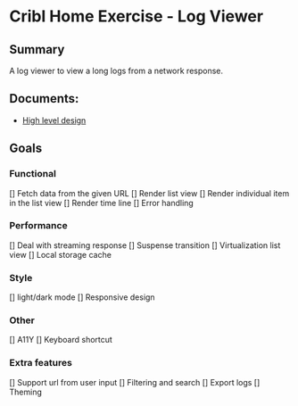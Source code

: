 # Cribl Home Exercise - Log Viewer

## Summary
A log viewer to view a long logs from a network response.

## Documents:
* [High level design](https://github.com/lix42/log-viewer/wiki/Log-Viewer-High-Level-Design)

## Goals
### Functional
[] Fetch data from the given URL
[] Render list view
[] Render individual item in the list view
[] Render time line
[] Error handling
### Performance
[] Deal with streaming response
[] Suspense transition
[] Virtualization list view
[] Local storage cache
### Style
[] light/dark mode
[] Responsive design
### Other
[] A11Y
[] Keyboard shortcut
### Extra features
[] Support url from user input
[] Filtering and search
[] Export logs
[] Theming